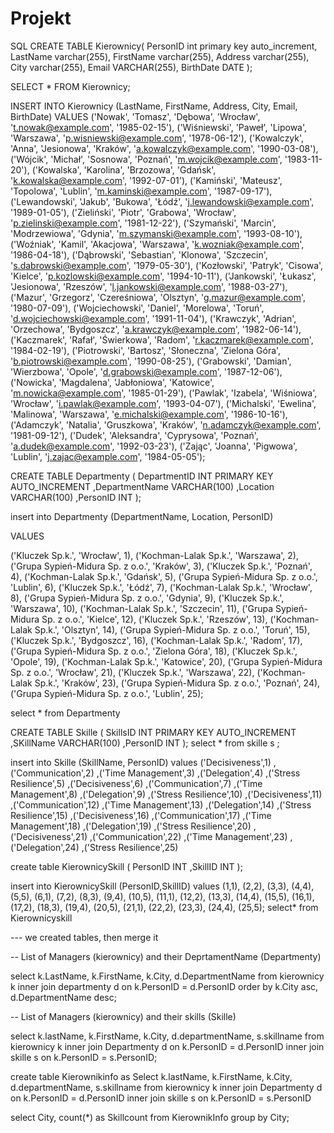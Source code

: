 # Projekt
SQL
CREATE TABLE Kierownicy(
    PersonID int primary key auto_increment,
    LastName varchar(255),
    FirstName varchar(255),
    Address varchar(255),
    City varchar(255),
    Email VARCHAR(255),
    BirthDate DATE
);

SELECT * FROM Kierownicy;

INSERT INTO Kierownicy (LastName, FirstName, Address, City, Email, BirthDate) VALUES
('Nowak', 'Tomasz', 'Dębowa', 'Wrocław', 't.nowak@example.com', '1985-02-15'),
('Wiśniewski', 'Paweł', 'Lipowa', 'Warszawa', 'p.wisniewski@example.com', '1978-06-12'),
('Kowalczyk', 'Anna', 'Jesionowa', 'Kraków', 'a.kowalczyk@example.com', '1990-03-08'),
('Wójcik', 'Michał', 'Sosnowa', 'Poznań', 'm.wojcik@example.com', '1983-11-20'),
('Kowalska', 'Karolina', 'Brzozowa', 'Gdańsk', 'k.kowalska@example.com', '1992-07-01'),
('Kamiński', 'Mateusz', 'Topolowa', 'Lublin', 'm.kaminski@example.com', '1987-09-17'),
('Lewandowski', 'Jakub', 'Bukowa', 'Łódź', 'j.lewandowski@example.com', '1989-01-05'),
('Zieliński', 'Piotr', 'Grabowa', 'Wrocław', 'p.zielinski@example.com', '1981-12-22'),
('Szymański', 'Marcin', 'Modrzewiowa', 'Gdynia', 'm.szymanski@example.com', '1993-08-10'),
('Woźniak', 'Kamil', 'Akacjowa', 'Warszawa', 'k.wozniak@example.com', '1986-04-18'),
('Dąbrowski', 'Sebastian', 'Klonowa', 'Szczecin', 's.dabrowski@example.com', '1979-05-30'),
('Kozłowski', 'Patryk', 'Cisowa', 'Kielce', 'p.kozlowski@example.com', '1994-10-11'),
('Jankowski', 'Łukasz', 'Jesionowa', 'Rzeszów', 'l.jankowski@example.com', '1988-03-27'),
('Mazur', 'Grzegorz', 'Czereśniowa', 'Olsztyn', 'g.mazur@example.com', '1980-07-09'),
('Wojciechowski', 'Daniel', 'Morelowa', 'Toruń', 'd.wojciechowski@example.com', '1991-11-04'),
('Krawczyk', 'Adrian', 'Orzechowa', 'Bydgoszcz', 'a.krawczyk@example.com', '1982-06-14'),
('Kaczmarek', 'Rafał', 'Świerkowa', 'Radom', 'r.kaczmarek@example.com', '1984-02-19'),
('Piotrowski', 'Bartosz', 'Słoneczna', 'Zielona Góra', 'b.piotrowski@example.com', '1990-08-25'),
('Grabowski', 'Damian', 'Wierzbowa', 'Opole', 'd.grabowski@example.com', '1987-12-06'),
('Nowicka', 'Magdalena', 'Jabłoniowa', 'Katowice', 'm.nowicka@example.com', '1985-01-29'),
('Pawlak', 'Izabela', 'Wiśniowa', 'Wrocław', 'i.pawlak@example.com', '1993-04-07'),
('Michalski', 'Ewelina', 'Malinowa', 'Warszawa', 'e.michalski@example.com', '1986-10-16'),
('Adamczyk', 'Natalia', 'Gruszkowa', 'Kraków', 'n.adamczyk@example.com', '1981-09-12'),
('Dudek', 'Aleksandra', 'Cyprysowa', 'Poznań', 'a.dudek@example.com', '1992-03-23'),
('Zając', 'Joanna', 'Pigwowa', 'Lublin', 'j.zajac@example.com', '1984-05-05');

CREATE TABLE Departmenty (
    DepartmentID INT PRIMARY KEY AUTO_INCREMENT
    ,DepartmentName VARCHAR(100)
    ,Location VARCHAR(100)
    ,PersonID INT
);

insert into Departmenty
(DepartmentName, Location, PersonID) 

VALUES

('Kluczek Sp.k.', 'Wrocław', 1),
('Kochman-Lalak Sp.k.', 'Warszawa', 2),
('Grupa Sypień-Midura Sp. z o.o.', 'Kraków', 3),
('Kluczek Sp.k.', 'Poznań', 4),
('Kochman-Lalak Sp.k.', 'Gdańsk', 5),
('Grupa Sypień-Midura Sp. z o.o.', 'Lublin', 6),
('Kluczek Sp.k.', 'Łódź', 7),
('Kochman-Lalak Sp.k.', 'Wrocław', 8),
('Grupa Sypień-Midura Sp. z o.o.', 'Gdynia', 9),
('Kluczek Sp.k.', 'Warszawa', 10),
('Kochman-Lalak Sp.k.', 'Szczecin', 11),
('Grupa Sypień-Midura Sp. z o.o.', 'Kielce', 12),
('Kluczek Sp.k.', 'Rzeszów', 13),
('Kochman-Lalak Sp.k.', 'Olsztyn', 14),
('Grupa Sypień-Midura Sp. z o.o.', 'Toruń', 15),
('Kluczek Sp.k.', 'Bydgoszcz', 16),
('Kochman-Lalak Sp.k.', 'Radom', 17),
('Grupa Sypień-Midura Sp. z o.o.', 'Zielona Góra', 18),
('Kluczek Sp.k.', 'Opole', 19),
('Kochman-Lalak Sp.k.', 'Katowice', 20),
('Grupa Sypień-Midura Sp. z o.o.', 'Wrocław', 21),
('Kluczek Sp.k.', 'Warszawa', 22),
('Kochman-Lalak Sp.k.', 'Kraków', 23),
('Grupa Sypień-Midura Sp. z o.o.', 'Poznań', 24),
('Grupa Sypień-Midura Sp. z o.o.', 'Lublin', 25);

select *
from Departmenty

CREATE TABLE Skille (
    SkillsID INT PRIMARY KEY AUTO_INCREMENT
    ,SKillName VARCHAR(100)
    ,PersonID INT
);
select *
from skille s ;

insert into Skille 
(SkillName, PersonID)
values 
('Decisiveness',1)
,('Communication',2)
,('Time Management',3)
,('Delegation',4)
,('Stress Resilience',5)
,('Decisiveness',6)
,('Communication',7)
,('Time Management',8)
,('Delegation',9)
,('Stress Resilience',10)
,('Decisiveness',11)
,('Communication',12)
,('Time Management',13)
,('Delegation',14)
,('Stress Resilience',15)
,('Decisiveness',16)
,('Communication',17)
,('Time Management',18)
,('Delegation',19)
,('Stress Resilience',20)
,('Decisiveness',21)
,('Communication',22)
,('Time Management',23)
,('Delegation',24)
,('Stress Resilience',25)

create table KierownicySkill (
PersonID INT
,SkillID INT
);

insert into KierownicySkill
(PersonID,SkillID)
values
(1,1),
(2,2),
(3,3),
(4,4),
(5,5),
(6,1),
(7,2),
(8,3),
(9,4),
(10,5),
(11,1),
(12,2),
(13,3),
(14,4),
(15,5),
(16,1),
(17,2),
(18,3),
(19,4),
(20,5),
(21,1),
(22,2),
(23,3),
(24,4),
(25,5);
select*
from Kierownicyskill

--- we created tables, then merge it

-- List of Managers (kierownicy) and their DeprtamentName (Departmenty)


select 
k.LastName, k.FirstName, k.City, d.DepartmentName
from kierownicy k 
inner join departmenty d  on k.PersonID = d.PersonID
order by k.City asc, d.DepartmentName desc;


-- List of Managers (kierownicy) and their skills (Skille)

select 
k.lastName, k.FirstName, k.City, d.departmentName, s.skillname
from kierownicy k 
  inner join 
	Departmenty d  on k.PersonID = d.PersonID
	inner join 
	skille s  on k.PersonID = s.PersonID;
	
	
create table Kierownikinfo as 
Select
k.lastName, k.FirstName, k.City, d.departmentName, s.skillname
from kierownicy k 
  inner join 
	Departmenty d  on k.PersonID = d.PersonID
	inner join 
	skille s  on k.PersonID = s.PersonID
	
	
select 
City,
count(*) as Skillcount
from KierownikInfo
group by City;
